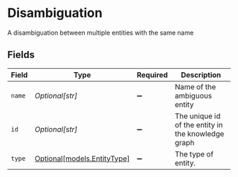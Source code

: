 # Disambiguation

A disambiguation between multiple entities with the same name


## Fields

| Field                                                  | Type                                                   | Required                                               | Description                                            |
| ------------------------------------------------------ | ------------------------------------------------------ | ------------------------------------------------------ | ------------------------------------------------------ |
| `name`                                                 | *Optional[str]*                                        | :heavy_minus_sign:                                     | Name of the ambiguous entity                           |
| `id`                                                   | *Optional[str]*                                        | :heavy_minus_sign:                                     | The unique id of the entity in the knowledge graph     |
| `type`                                                 | [Optional[models.EntityType]](../models/entitytype.md) | :heavy_minus_sign:                                     | The type of entity.                                    |